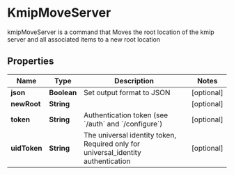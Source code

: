 

# KmipMoveServer

kmipMoveServer is a command that Moves the root location of the kmip server and all associated items to a new root location
## Properties

Name | Type | Description | Notes
------------ | ------------- | ------------- | -------------
**json** | **Boolean** | Set output format to JSON |  [optional]
**newRoot** | **String** |  |  [optional]
**token** | **String** | Authentication token (see &#x60;/auth&#x60; and &#x60;/configure&#x60;) |  [optional]
**uidToken** | **String** | The universal identity token, Required only for universal_identity authentication |  [optional]



